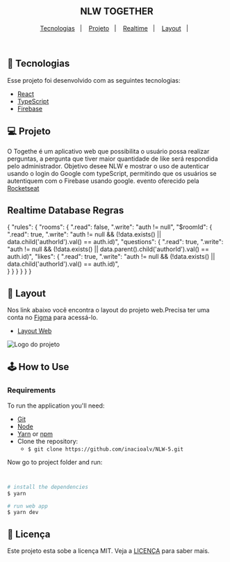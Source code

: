 <h2 align="center">
  NLW TOGETHER
</h2>


<p align="center">
  <a href="#-tecnologias">Tecnologias</a>&nbsp;&nbsp;&nbsp;|&nbsp;&nbsp;&nbsp;
  <a href="#-projeto">Projeto</a>&nbsp;&nbsp;&nbsp;|&nbsp;&nbsp;&nbsp;
   <a href="#-realtime">Realtime</a>&nbsp;&nbsp;&nbsp;|&nbsp;&nbsp;&nbsp;
  <a href="#-layout">Layout</a>&nbsp;&nbsp;&nbsp;|&nbsp;&nbsp;&nbsp;
</p>


<br>


## 🚀 Tecnologias

Esse projeto foi desenvolvido com as seguintes tecnologias:

- [React](https://reactjs.org)
- [TypeScript](https://www.typescriptlang.org/)
- [Firebase](https://firebase.google.com/?hl=pt-br)

## 💻 Projeto

O Togethe é um aplicativo web que possibilita o usuário possa realizar perguntas,
a pergunta que tiver maior quantidade de like será respondida pelo administrador.
Objetivo desee NLW e mostrar o uso de autenticar usando o login do Google com typeScript,
permitindo que os usuários se autentiquem com o Firebase usando google. 
evento oferecido pela [Rocketseat](https://rocketseat.com.br/)


## Realtime Database Regras

{
  "rules": {
    "rooms": {
      ".read": false,
      ".write": "auth != null",
      "$roomId": {
        ".read": true,
        ".write": "auth != null && (!data.exists() || data.child('authorId').val() == auth.id)",
        "questions": {
          ".read": true,
          ".write": "auth != null && (!data.exists() || data.parent().child('authorId').val() == auth.id)",
          "likes": {
            ".read": true,
            ".write": "auth != null && (!data.exists() || data.child('authorId').val() == auth.id)",  
          }
        }
      }
    }
  }
}

## 🔖 Layout

Nos link abaixo você encontra o layout do projeto web.Precisa ter uma conta no [Figma](http://figma.com/) para acessá-lo.

- [Layout Web](https://www.figma.com/file/L60qDkdlmKREGWuk4sxYmR/Letmeask-(Copy))


<img alt="Logo do projeto" src="/letmeask/public/gif.gif" />


## :joystick: How to Use

### Requirements

To run the application you'll need:
* [Git](https://git-scm.com)
* [Node](https://nodejs.org/)
* [Yarn](https://yarnpkg.com/) or [npm](https://www.npmjs.com/)
* Clone the repository:
  * ```$ git clone https://github.com/inacioalv/NLW-5.git ```


Now go to project folder and run:


```bash


# install the dependencies
$ yarn

# run web app
$ yarn dev
```




## 📝 Licença

Este projeto esta sobe a licença MIT. Veja a [LICENÇA](https://opensource.org/licenses/MIT) para saber mais.


